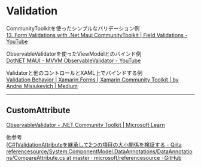 # Validation

CommunityToolkitを使ったシンプルなバリデーション例  
[13. Form Validations with .Net Maui CommunityToolkit | Field Validations - YouTube](https://www.youtube.com/watch?v=sNter79tWb4)

ObservableValidatorを使ったViewModelとのバインド例  
[DotNET MAUI - MVVM ObservableValidator - YouTube](https://www.youtube.com/watch?v=czyIXciR2r8)  

Validatorと他のコントロールとXAML上でバインドする例  
[Validation Behavior | Xamarin.Forms | Xamarin Community Toolkit | by Andrei Misiukevich | Medium](https://andrei-misiukevich.medium.com/validation-behavior-xamarin-forms-xamarin-community-toolkit-c3d037190bdf)  

---

## CustomAttribute

[ObservableValidator - .NET Community Toolkit | Microsoft Learn](https://learn.microsoft.com/ja-jp/dotnet/communitytoolkit/mvvm/observablevalidator#custom-validation-methods)  

他参考  
[[C#]ValidationAttributeを継承して2つの項目の大小関係を検証する - Qiita](https://qiita.com/nr_ck/items/b83f4d4373f132e0476e)  
[referencesource/System.ComponentModel.DataAnnotations/DataAnnotations/CompareAttribute.cs at master · microsoft/referencesource · GitHub](https://github.com/microsoft/referencesource/blob/master/System.ComponentModel.DataAnnotations/DataAnnotations/CompareAttribute.cs)  
